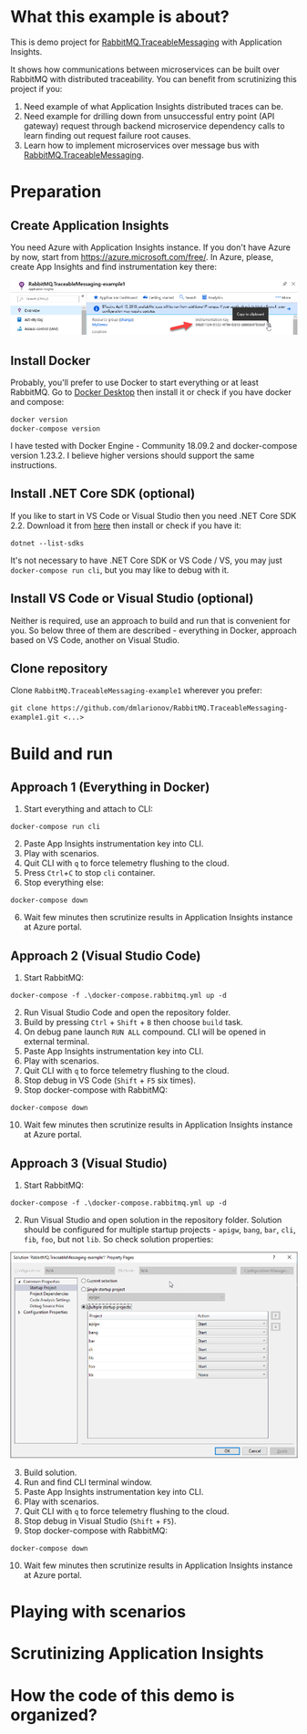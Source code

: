 # What this example is about?

This is demo project for [RabbitMQ.TraceableMessaging](https://github.com/dmlarionov/RabbitMQ.TraceableMessaging) with Application Insights.

It shows how communications between microservices can be built over RabbitMQ with distributed traceability. You can benefit from scrutinizing this project if you:

1. Need example of what Application Insights distributed traces can be.
2. Need example for drilling down from unsuccessful entry point (API gateway) request through backend microservice dependency calls to learn finding out request failure root causes.
3. Learn how to implement microservices over message bus with [RabbitMQ.TraceableMessaging](https://github.com/dmlarionov/RabbitMQ.TraceableMessaging).

# Preparation

## Create Application Insights

You need Azure with Application Insights instance. If you don't have Azure by now, start from https://azure.microsoft.com/free/. In Azure, please, create App Insights and find instrumentation key there:

![](./_media/ai-taking-instrumentation-key.png)

## Install Docker

Probably, you'll prefer to use Docker to start everything or at least RabbitMQ. Go to [Docker Desktop](https://www.docker.com/products/docker-desktop) then install it or check if you have docker and compose:

```
docker version
docker-compose version
```
I have tested with Docker Engine - Community 18.09.2 and docker-compose version 1.23.2. I believe higher versions should support the same instructions.

## Install .NET Core SDK (optional)

If you like to start in VS Code or Visual Studio then you need .NET Core SDK 2.2. Download it from [here](https://dotnet.microsoft.com/download/dotnet-core/2.2) then install or check if you have it:

```
dotnet --list-sdks
```

It's not necessary to have .NET Core SDK or VS Code / VS, you may just `docker-compose run cli`, but you may like to debug with it.

## Install VS Code or Visual Studio (optional)

Neither is required, use an approach to build and run that is convenient for you. So below three of them are described - everything in Docker, approach based on VS Code, another on Visual Studio.

## Clone repository

Clone `RabbitMQ.TraceableMessaging-example1` wherever you prefer:

```
git clone https://github.com/dmlarionov/RabbitMQ.TraceableMessaging-example1.git <...>
```

# Build and run

## Approach 1 (Everything in Docker)

1. Start everything and attach to CLI:

```
docker-compose run cli
```

2. Paste App Insights instrumentation key into CLI.
3. Play with scenarios.
4. Quit CLI with `q` to force telemetry flushing to the cloud.
5. Press `Ctrl`+`C` to stop `cli` container.
6. Stop everything else:

```
docker-compose down
```

6. Wait few minutes then scrutinize results in Application Insights instance at Azure portal.

## Approach 2 (Visual Studio Code)

1. Start RabbitMQ:

```
docker-compose -f .\docker-compose.rabbitmq.yml up -d
```

2. Run Visual Studio Code and open the repository folder.
3. Build by pressing `Ctrl` + `Shift` +  `B` then choose `build` task.
4. On debug pane launch `RUN ALL` compound. CLI will be opened in external terminal.
5. Paste App Insights instrumentation key into CLI.
6. Play with scenarios.
7. Quit CLI with `q` to force telemetry flushing to the cloud.
8. Stop debug in VS Code (`Shift` + `F5` six times).
9. Stop docker-compose with RabbitMQ:

```
docker-compose down
```

10. Wait few minutes then scrutinize results in Application Insights instance at Azure portal.

## Approach 3 (Visual Studio)

1. Start RabbitMQ:

```
docker-compose -f .\docker-compose.rabbitmq.yml up -d
```

2. Run Visual Studio and open solution in the repository folder. Solution should be configured for multiple startup projects - `apigw`, `bang`, `bar`, `cli`, `fib`, `foo`, but not `lib`. So check solution properties:

![](./_media/solution-properties.png)

3. Build solution.
4. Run and find CLI terminal window.
5. Paste App Insights instrumentation key into CLI.
6. Play with scenarios.
7. Quit CLI with `q` to force telemetry flushing to the cloud.
8. Stop debug in Visual Studio (`Shift` + `F5`).
9. Stop docker-compose with RabbitMQ:

```
docker-compose down
```

10. Wait few minutes then scrutinize results in Application Insights instance at Azure portal.

# Playing with scenarios



# Scrutinizing Application Insights



# How the code of this demo is organized?